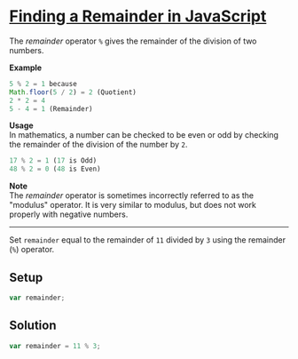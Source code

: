 # [Finding a Remainder in JavaScript](https://learn.freecodecamp.org/javascript-algorithms-and-data-structures/basic-javascript/finding-a-remainder-in-javascript/)

The _remainder_ operator `%` gives the remainder of the division of two numbers.

**Example**

```js
5 % 2 = 1 because
Math.floor(5 / 2) = 2 (Quotient)
2 * 2 = 4
5 - 4 = 1 (Remainder)
```

**Usage**  
In mathematics, a number can be checked to be even or odd by checking the remainder of the division of the number by `2`.

```js
17 % 2 = 1 (17 is Odd)
48 % 2 = 0 (48 is Even)
```

**Note**  
The _remainder_ operator is sometimes incorrectly referred to as the "modulus" operator. It is very similar to modulus, but does not work properly with negative numbers.

---

Set `remainder` equal to the remainder of `11` divided by `3` using the remainder (`%`) operator.

## Setup

```js
var remainder;
```

## Solution

```js
var remainder = 11 % 3;
```